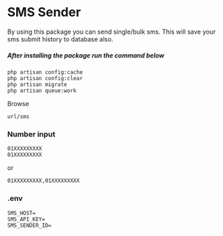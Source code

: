 # SMS Sender

 By using this package you can send single/bulk sms. This will save your sms submit history to database also.

##### After installing the package run the command below

```angular2
php artisan config:cache
php artisan config:clear
php artisan migrate
php artisan queue:work
```

Browse
```angular2
url/sms
```

### Number input

```angular2
01XXXXXXXXX
01XXXXXXXXX
```
or
```angular2
01XXXXXXXXX,01XXXXXXXXX
```

### .env
```angular2
SMS_HOST=
SMS_API_KEY=
SMS_SENDER_ID=
```
